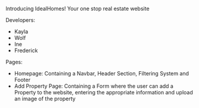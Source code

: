 Introducing IdealHomes!
Your one stop real estate website

Developers:
 - Kayla
 - Wolf
 - Ine
 - Frederick

Pages: 
- Homepage: Containing a Navbar, Header Section, Filtering System and Footer
- Add Property Page: Containing a Form where the user can add a Property to the website, entering the appropriate information and upload an image of the property
